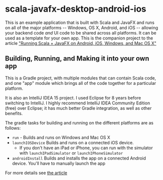 # scala-javafx-desktop-android-ios
This is an example application that is built with Scala and JavaFX and runs on all of the major platforms -- Windows, OS X, Android, and iOS -- allowing your backend code *and* UI code to be shared across all platforms. It can be used as a template for your own app. This is the companion project to the article ["Running Scala + JavaFX on Android, iOS, Windows, and Mac OS X"](http://joelbecker.net/blog/scala-javafx-on-android-ios-windows-osx)

## Building, Running, and Making it into your own app
This is a Gradle project, with multiple modules that can contain Scala code, and one "app" module which brings all of the code together for a particular platform. 

It is also an IntelliJ IDEA 15 project. I used Eclipse for 8 years before switching to IntelliJ. I highly recommend IntelliJ IDEA Community Edition (free) over Eclipse; it has much better Gradle integration, as well as other benefits.

The gradle tasks for building and running on the different platforms are as follows:

  * `run` - Builds and runs on Windows and Mac OS X
  * `launchIOSDevice` Builds and runs on a connected iOS device.
    * If you don't have an iPad or iPhone, you can run with the simulator with `launchIPadSimulator` or `launchIPhoneSimulator`
  * `androidInstall` Builds and installs the app on a connected Android device. You'll have to manually launch the app

For more details see [the article](http://joelbecker.net/blog/scala-javafx-on-android-ios-windows-osx)
